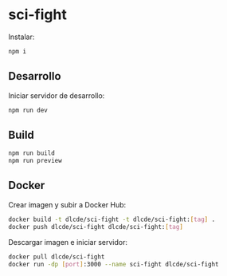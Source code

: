 # sci-fight

Instalar:

```bash
npm i
```

## Desarrollo

Iniciar servidor de desarrollo:

```bash
npm run dev
```

## Build

```bash
npm run build
npm run preview
```

## Docker

Crear imagen y subir a Docker Hub:

```bash
docker build -t dlcde/sci-fight -t dlcde/sci-fight:[tag] .
docker push dlcde/sci-fight dlcde/sci-fight:[tag]
```

Descargar imagen e iniciar servidor:

```bash
docker pull dlcde/sci-fight
docker run -dp [port]:3000 --name sci-fight dlcde/sci-fight
```
